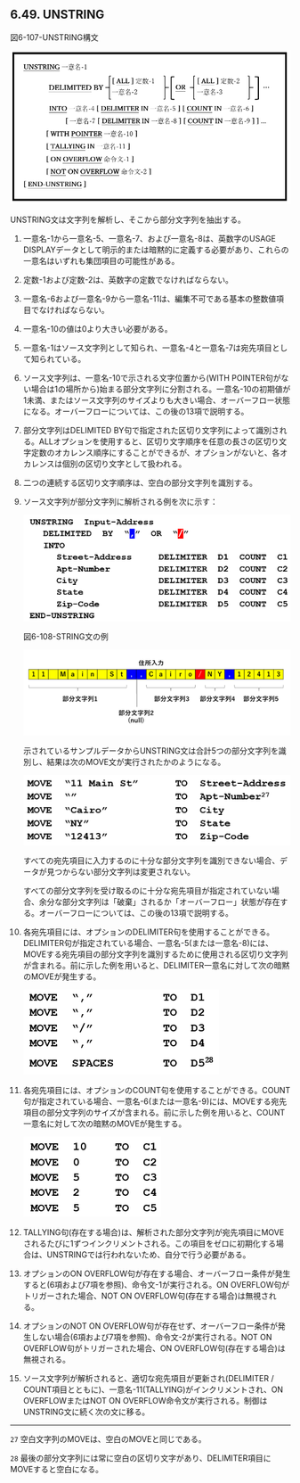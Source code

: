 ## 6.49. UNSTRING

図6-107-UNSTRING構文

![alt text](Image/6-107-Unstring.png)

UNSTRING文は文字列を解析し、そこから部分文字列を抽出する。

1. 一意名-1から一意名-5、一意名-7、および一意名-8は、英数字のUSAGE DISPLAYデータとして明示的または暗黙的に定義する必要があり、これらの一意名はいずれも集団項目の可能性がある。

2. 定数-1および定数-2は、英数字の定数でなければならない。

3. 一意名-6および一意名-9から一意名-11は、編集不可である基本の整数値項目でなければならない。

4. 一意名-10の値は0より大きい必要がある。

5. 一意名-1はソース文字列として知られ、一意名-4と一意名-7は宛先項目として知られている。

6. ソース文字列は、一意名-10で示される文字位置から(WITH POINTER句がない場合は1の場所から)始まる部分文字列に分割される。一意名-10の初期値が1未満、またはソース文字列のサイズよりも大きい場合、オーバーフロー状態になる。オーバーフローについては、この後の13項で説明する。

7. 部分文字列はDELIMITED BY句で指定された区切り文字列によって識別される。ALLオプションを使用すると、区切り文字順序を任意の長さの区切り文字定数のオカレンス順序にすることができるが、オプションがないと、各オカレンスは個別の区切り文字として扱われる。

8. 二つの連続する区切り文字順序は、空白の部分文字列を識別する。

9. ソース文字列が部分文字列に解析される例を次に示す：

    ![alt text](Image/6-49-1.png)

    図6-108-STRING文の例

    ![alt text](Image/6-108-Unstring.png)

    示されているサンプルデータからUNSTRING文は合計5つの部分文字列を識別し、結果は次のMOVE文が実行されたかのようになる。

    ![alt text](Image/6-49-2.png)

    すべての宛先項目に入力するのに十分な部分文字列を識別できない場合、データが見つからない部分文字列は変更されない。
    
    すべての部分文字列を受け取るのに十分な宛先項目が指定されていない場合、余分な部分文字列は「破棄」されるか「オーバーフロー」状態が存在する。オーバーフローについては、この後の13項で説明する。

10. 各宛先項目には、オプションのDELIMITER句を使用することができる。DELIMITER句が指定されている場合、一意名-5(または一意名-8)には、MOVEする宛先項目の部分文字列を識別するために使用される区切り文字列が含まれる。前に示した例を用いると、DELIMITER一意名に対して次の暗黙のMOVEが発生する。

     ![alt text](Image/6-49-3.png)

11. 各宛先項目には、オプションのCOUNT句を使用することができる。COUNT句が指定されている場合、一意名-6(または一意名-9)には、MOVEする宛先項目の部分文字列のサイズが含まれる。前に示した例を用いると、COUNT一意名に対して次の暗黙のMOVEが発生する。

    ![alt text](Image/6-49-4.png)

12. TALLYING句(存在する場合)は、解析された部分文字列が宛先項目にMOVEされるたびに1ずつインクリメントされる。この項目をゼロに初期化する場合は、UNSTRINGでは行われないため、自分で行う必要がある。

13. オプションのON OVERFLOW句が存在する場合、オーバーフロー条件が発生すると(6項および7項を参照)、命令文-1が実行される。ON OVERFLOW句がトリガーされた場合、NOT ON OVERFLOW句(存在する場合)は無視される。

14. オプションのNOT ON OVERFLOW句が存在せず、オーバーフロー条件が発生しない場合(6項および7項を参照)、命令文-2が実行される。NOT ON OVERFLOW句がトリガーされた場合、ON OVERFLOW句(存在する場合)は無視される。

15. ソース文字列が解析されると、適切な宛先項目が更新され(DELIMITER / COUNT項目とともに)、一意名-11(TALLYING)がインクリメントされ、ON OVERFLOWまたはNOT ON OVERFLOW命令文が実行される。制御はUNSTRING文に続く次の文に移る。

---
`27` 空白文字列のMOVEは、空白のMOVEと同じである。

`28` 最後の部分文字列には常に空白の区切り文字があり、DELIMITER項目にMOVEすると空白になる。
